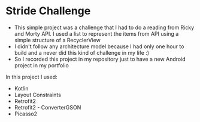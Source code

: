 # Stride Challenge

- This simple project was a challenge that I had to do a reading from Ricky and Morty API.  I used a list to represent the items from API using a simple structure of a RecyclerView
- I didn't follow any architecture model because I had only one hour to build and a never did this kind of challenge in my life :)
- So I recorded this project in my repository just to have a new Android  project in my portfolio

In this project I used:
- Kotlin
- Layout Constraints
- Retrofit2
- Retrofit2 - ConverterGSON
- Picasso2
